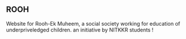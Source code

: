 ## ROOH
Website for Rooh-Ek Muheem, a social society working for education of underpriveledged children.
an initiative by NITKKR students !
